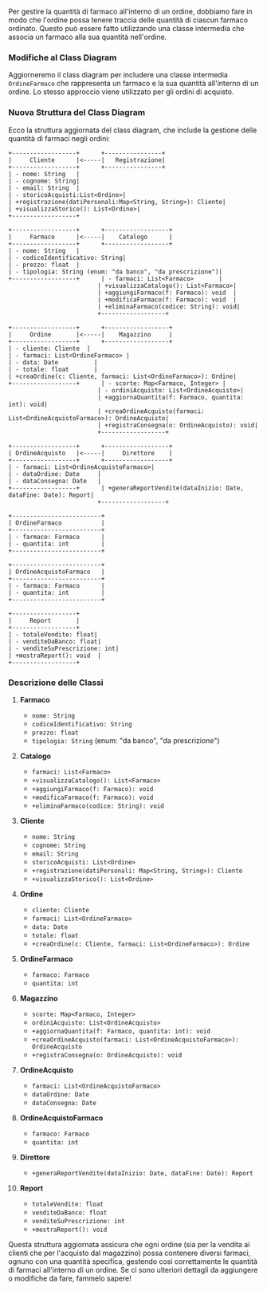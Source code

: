 Per gestire la quantità di farmaco all'interno di un ordine, dobbiamo fare in modo che l'ordine possa tenere traccia delle quantità di ciascun farmaco ordinato. Questo può essere fatto utilizzando una classe intermedia che associa un farmaco alla sua quantità nell'ordine.

### Modifiche al Class Diagram

Aggiorneremo il class diagram per includere una classe intermedia `OrdineFarmaco` che rappresenta un farmaco e la sua quantità all'interno di un ordine. Lo stesso approccio viene utilizzato per gli ordini di acquisto.

### Nuova Struttura del Class Diagram

Ecco la struttura aggiornata del class diagram, che include la gestione delle quantità di farmaci negli ordini:

```plaintext
+------------------+      +----------------+
|     Cliente      |<-----|   Registrazione|
+------------------+      +----------------+
| - nome: String   |
| - cognome: String|
| - email: String  |
| - storicoAcquisti:List<Ordine>|
| +registrazione(datiPersonali:Map<String, String>): Cliente|
| +visualizzaStorico(): List<Ordine>|
+------------------+

+------------------+      +------------------+
|     Farmaco      |<-----|    Catalogo      |
+------------------+      +------------------+
| - nome: String   |
| - codiceIdentificativo: String|
| - prezzo: float  |
| - tipologia: String (enum: "da banco", "da prescrizione")|
+------------------+      | - farmaci: List<Farmaco>       |
                         | +visualizzaCatalogo(): List<Farmaco>|
                         | +aggiungiFarmaco(f: Farmaco): void  |
                         | +modificaFarmaco(f: Farmaco): void  |
                         | +eliminaFarmaco(codice: String): void|
                         +------------------+

+------------------+      +------------------+
|     Ordine       |<-----|    Magazzino     |
+------------------+      +------------------+
| - cliente: Cliente  |
| - farmaci: List<OrdineFarmaco> |
| - data: Date          |
| - totale: float       |
| +creaOrdine(c: Cliente, farmaci: List<OrdineFarmaco>): Ordine|
+------------------+      | - scorte: Map<Farmaco, Integer> |
                         | - ordiniAcquisto: List<OrdineAcquisto>|
                         | +aggiornaQuantita(f: Farmaco, quantita: int): void|
                         | +creaOrdineAcquisto(farmaci: List<OrdineAcquistoFarmaco>): OrdineAcquisto|
                         | +registraConsegna(o: OrdineAcquisto): void|
                         +------------------+

+------------------+      +------------------+
| OrdineAcquisto   |<-----|     Direttore    |
+------------------+      +------------------+
| - farmaci: List<OrdineAcquistoFarmaco>|
| - dataOrdine: Date     |
| - dataConsegna: Date   |
+------------------+      | +generaReportVendite(dataInizio: Date, dataFine: Date): Report|
                         +------------------+

+-------------------------+
| OrdineFarmaco           |
+-------------------------+
| - farmaco: Farmaco      |
| - quantita: int         |
+-------------------------+

+-------------------------+
| OrdineAcquistoFarmaco   |
+-------------------------+
| - farmaco: Farmaco      |
| - quantita: int         |
+-------------------------+

+------------------+
|     Report       |
+------------------+
| - totaleVendite: float|
| - venditeDaBanco: float|
| - venditeSuPrescrizione: int|
| +mostraReport(): void  |
+------------------+
```

### Descrizione delle Classi

1. **Farmaco**
   - `nome: String`
   - `codiceIdentificativo: String`
   - `prezzo: float`
   - `tipologia: String` (enum: "da banco", "da prescrizione")

2. **Catalogo**
   - `farmaci: List<Farmaco>`
   - `+visualizzaCatalogo(): List<Farmaco>`
   - `+aggiungiFarmaco(f: Farmaco): void`
   - `+modificaFarmaco(f: Farmaco): void`
   - `+eliminaFarmaco(codice: String): void`

3. **Cliente**
   - `nome: String`
   - `cognome: String`
   - `email: String`
   - `storicoAcquisti: List<Ordine>`
   - `+registrazione(datiPersonali: Map<String, String>): Cliente`
   - `+visualizzaStorico(): List<Ordine>`

4. **Ordine**
   - `cliente: Cliente`
   - `farmaci: List<OrdineFarmaco>`
   - `data: Date`
   - `totale: float`
   - `+creaOrdine(c: Cliente, farmaci: List<OrdineFarmaco>): Ordine`

5. **OrdineFarmaco**
   - `farmaco: Farmaco`
   - `quantita: int`

6. **Magazzino**
   - `scorte: Map<Farmaco, Integer>`
   - `ordiniAcquisto: List<OrdineAcquisto>`
   - `+aggiornaQuantita(f: Farmaco, quantita: int): void`
   - `+creaOrdineAcquisto(farmaci: List<OrdineAcquistoFarmaco>): OrdineAcquisto`
   - `+registraConsegna(o: OrdineAcquisto): void`

7. **OrdineAcquisto**
   - `farmaci: List<OrdineAcquistoFarmaco>`
   - `dataOrdine: Date`
   - `dataConsegna: Date`

8. **OrdineAcquistoFarmaco**
   - `farmaco: Farmaco`
   - `quantita: int`

9. **Direttore**
   - `+generaReportVendite(dataInizio: Date, dataFine: Date): Report`

10. **Report**
    - `totaleVendite: float`
    - `venditeDaBanco: float`
    - `venditeSuPrescrizione: int`
    - `+mostraReport(): void`

Questa struttura aggiornata assicura che ogni ordine (sia per la vendita ai clienti che per l'acquisto dal magazzino) possa contenere diversi farmaci, ognuno con una quantità specifica, gestendo così correttamente le quantità di farmaci all'interno di un ordine. Se ci sono ulteriori dettagli da aggiungere o modifiche da fare, fammelo sapere!